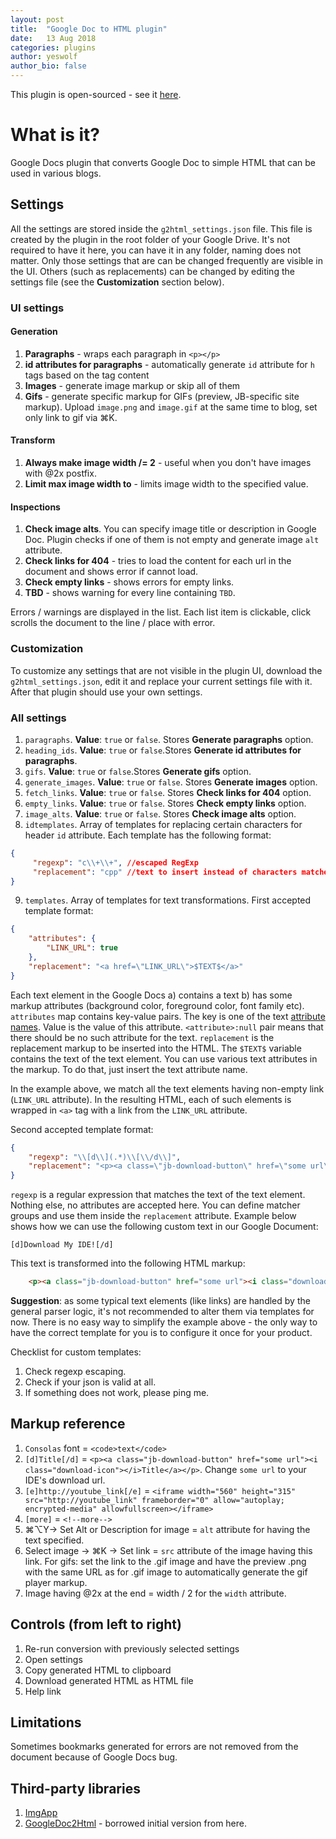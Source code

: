 ```yaml
---
layout: post
title:  "Google Doc to HTML plugin"
date:   13 Aug 2018
categories: plugins
author: yeswolf
author_bio: false
---
```


This plugin is open-sourced - see it [here](https://github.com/yeswolf/G2HTML).

# What is it? 

Google Docs plugin that converts Google Doc to simple HTML that can be used in various blogs.

## Settings

All the settings are stored inside the `g2html_settings.json` file. This file is created by the plugin in the root folder of your Google Drive. It's not required to have it here, you can have it in any folder, naming does not matter. 
Only those settings that are can be changed frequently are visible in the UI. Others (such as replacements) can be changed by editing the settings file (see the **Customization** section below).

### UI settings
#### Generation

1. **Paragraphs** - wraps each paragraph in `<p></p>`
2. **id attributes for paragraphs** - automatically generate `id` attribute for `h` tags based on the tag content
2. **Images** - generate image markup or skip all of them
3. **Gifs** - generate specific markup for GIFs (preview, JB-specific site markup). Upload `image.png` and `image.gif` at the same time to blog, set only link to gif via ⌘K. 

#### Transform

1. **Always make image width /= 2** - useful when you don't have images with @2x postfix. 
2. **Limit max image width to** - limits image width to the specified value. 


#### Inspections

1. **Check image alts**. You can specify image title or description in Google Doc. Plugin checks if one of them is not empty and generate image `alt` attribute.
2. **Check links for 404** - tries to load the content for each url in the document and shows error if cannot load. 
3. **Check empty links** - shows errors for empty links.
4. **TBD** - shows warning for every line containing `TBD`.

Errors / warnings are displayed in the list. Each list item is clickable, click scrolls the document to the line / place with error. 

### Customization

To customize any settings that are not visible in the plugin UI, download the `g2html_settings.json`, edit it and replace your current settings file with it. After that plugin should use your own settings. 

### All settings

1. `paragraphs`. **Value**: `true` or `false`. Stores **Generate paragraphs** option.
2. `heading_ids`. **Value**: `true` or `false`.Stores **Generate id attributes for paragraphs**.
3. `gifs`. **Value**: `true` or `false`.Stores **Generate gifs** option.
4. `generate_images`. **Value**: `true` or `false`. Stores **Generate images** option.
5. `fetch_links`. **Value**: `true` or `false`. Stores **Check links for 404** option.
6. `empty_links`. **Value**: `true` or `false`. Stores **Check empty links** option.
7. `image_alts`. **Value**: `true` or `false`. Stores **Check image alts** option.
8. `idtemplates`. Array of templates for replacing certain characters for header `id` attribute. Each template has the following format:
```json
{
     "regexp": "c\\+\\+", //escaped RegExp
     "replacement": "cpp" //text to insert instead of characters matched by regexp
}
``` 
9. `templates`. Array of templates for text transformations. First accepted template format:
```json
{
    "attributes": {
        "LINK_URL": true
    },
    "replacement": "<a href=\"LINK_URL\">$TEXT$</a>"
}
```
   Each text element in the Google Docs a) contains a text b) has some markup attributes (background color, foreground color, font family etc).
   `attributes` map contains key-value pairs. The key is one of the text [attribute names](https://developers.google.com/apps-script/reference/document/attribute). Value is the value of this attribute. `<attribute>:null` pair means that there should be no such attribute for the text.
   `replacement` is the replacement markup to be inserted into the HTML. The `$TEXT$` variable contains the text of the text element. You can use various text attributes in the markup. To do that, just insert the text attribute name. 
    
   In the example above, we match all the text elements having non-empty link (`LINK_URL` attribute). In the resulting HTML, each of such elements is wrapped in `<a>` tag with a link from the `LINK_URL` attribute. 

   Second accepted template format:
```json
{
    "regexp": "\\[d\\](.*)\\[\\/d\\]",
    "replacement": "<p><a class=\"jb-download-button\" href=\"some url\"><i class=\"download-icon\"></i>$1</a></p>"
}
```
    
   `regexp` is a regular expression that matches the text of the text element. Nothing else, no attributes are accepted here. 
   You can define matcher groups and use them inside the `replacement` attribute. Example below shows how we can use the following custom text in our Google Document:
    
   `[d]Download My IDE![/d]`
    
   This text is transformed into the following HTML markup:
```html
    <p><a class="jb-download-button" href="some url"><i class="download-icon"></i>Download My IDE!</a></p>
```
    
**Suggestion**: as some typical text elements (like links) are handled by the general parser logic, it's not recommended to alter them via templates for now. There is no easy way to simplify the example above - the only way to have the correct template for you is to configure it once for your product. 
  
Checklist for custom templates:

1. Check regexp escaping.
2. Check if your json is valid at all.
3. If something does not work, please ping me. 

## Markup reference

1. `Consolas` font = `<code>text</code>`
2. `[d]Title[/d]` = `<p><a class="jb-download-button" href="some url"><i class="download-icon"></i>Title</a></p>`. Change `some url` to your IDE's download url.
3. `[e]http://youtube_link[/e]` = `<iframe width="560" height="315" src="http://youtube_link" frameborder="0" allow="autoplay; encrypted-media" allowfullscreen></iframe>`
4. `[more]` = `<!--more-->`
5. ⌘⌥Y→ Set Alt or Description for image = `alt` attribute for having the text specified. 
6. Select image → ⌘K → Set link = `src` attribute of the image having this link. For gifs: set the link to the .gif image and have the preview .png with the same URL as for .gif image to automatically generate the gif player markup.     
7. Image having @2x at the end = width / 2 for the `width` attribute.

## Controls (from left to right)

1. Re-run conversion with previously selected settings
2. Open settings
3. Copy generated HTML to clipboard
4. Download generated HTML as HTML file
5. Help link

## Limitations

Sometimes bookmarks generated for errors are not removed from the document because of Google Docs bug. 

## Third-party libraries

1. [ImgApp](https://github.com/tanaikech/ImgApp)
2. [GoogleDoc2Html](https://github.com/oazabir/GoogleDoc2Html) - borrowed initial version from here.